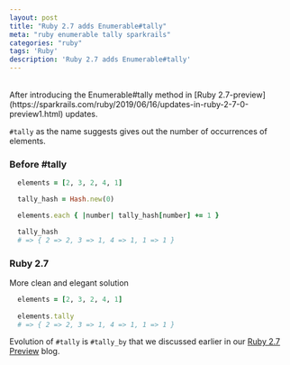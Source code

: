 ```yaml
---
layout: post
title: "Ruby 2.7 adds Enumerable#tally"
meta: "ruby enumerable tally sparkrails"
categories: "ruby"
tags: 'Ruby'
description: 'Ruby 2.7 adds Enumerable#tally'
---
```


<br />
After introducing the Enumerable#tally method in [Ruby 2.7-preview](https://sparkrails.com/ruby/2019/06/16/updates-in-ruby-2-7-0-preview1.html) updates.

`#tally` as the name suggests gives out the number of occurrences of elements.

### Before #tally
```ruby
  elements = [2, 3, 2, 4, 1]

  tally_hash = Hash.new(0)

  elements.each { |number| tally_hash[number] += 1 }

  tally_hash
  # => { 2 => 2, 3 => 1, 4 => 1, 1 => 1 }
```

### Ruby 2.7
  More clean and elegant solution

```ruby
  elements = [2, 3, 2, 4, 1]
  
  elements.tally 
  # => { 2 => 2, 3 => 1, 4 => 1, 1 => 1 }
```

Evolution of `#tally` is `#tally_by` that we discussed earlier in our [Ruby 2.7 Preview](https://sparkrails.com/ruby/2019/06/16/updates-in-ruby-2-7-0-preview1.html) blog.
